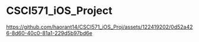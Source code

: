 # CSCI571_iOS_Project

https://github.com/haorant14/CSCI571_iOS_Proj/assets/122419202/0d52a426-8d60-40c0-81a1-229d5b97bd6e

